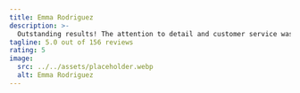 ```yaml
---
title: Emma Rodriguez
description: >-
  Outstanding results! The attention to detail and customer service was exceptional. They truly understood our vision and brought it to life perfectly. From the initial consultation to the final delivery, everything was handled with utmost professionalism. I couldn't be happier with the outcome and would recommend them to anyone looking for quality work.
tagline: 5.0 out of 156 reviews
rating: 5
image:
  src: ../../assets/placeholder.webp
  alt: Emma Rodriguez
---
```

